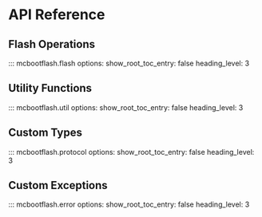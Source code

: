 # API Reference

## Flash Operations

::: mcbootflash.flash
    options:
      show_root_toc_entry: false
      heading_level: 3

## Utility Functions

::: mcbootflash.util
    options:
      show_root_toc_entry: false
      heading_level: 3

## Custom Types

::: mcbootflash.protocol
    options:
      show_root_toc_entry: false
      heading_level: 3

## Custom Exceptions

::: mcbootflash.error
    options:
      show_root_toc_entry: false
      heading_level: 3
